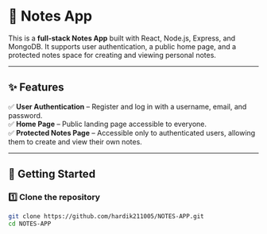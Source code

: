 # 📝 Notes App

This is a **full-stack Notes App** built with React, Node.js, Express, and MongoDB. It supports user authentication, a public home page, and a protected notes space for creating and viewing personal notes.

---

## ✨ Features

✅ **User Authentication** – Register and log in with a username, email, and password.  
✅ **Home Page** – Public landing page accessible to everyone.  
✅ **Protected Notes Page** – Accessible only to authenticated users, allowing them to create and view their own notes.

---

## 🚀 Getting Started

### 1️⃣ Clone the repository

```bash
git clone https://github.com/hardik211005/NOTES-APP.git
cd NOTES-APP
